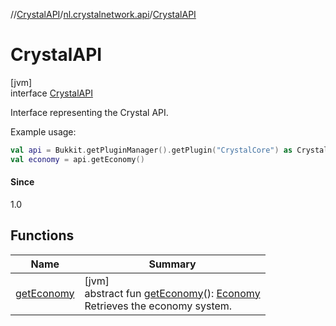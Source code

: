 //[CrystalAPI](../../../index.md)/[nl.crystalnetwork.api](../index.md)/[CrystalAPI](index.md)

# CrystalAPI

[jvm]\
interface [CrystalAPI](index.md)

Interface representing the Crystal API.

Example usage:

```kotlin
val api = Bukkit.getPluginManager().getPlugin("CrystalCore") as CrystalAPI
val economy = api.getEconomy()
```

#### Since

1.0

## Functions

| Name | Summary |
|---|---|
| [getEconomy](get-economy.md) | [jvm]<br>abstract fun [getEconomy](get-economy.md)(): [Economy](../-economy/index.md)<br>Retrieves the economy system. |
